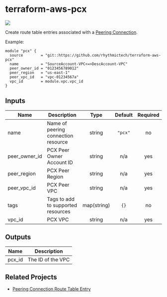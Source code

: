 # terraform-aws-pcx
[![](https://github.com/rhythmictech/terraform-aws-pcx/workflows/check/badge.svg)](https://github.com/rhythmictech/terraform-aws-pcx/actions)

Create route table entries associated with a [Peering Connection](https://docs.aws.amazon.com/vpc/latest/peering/what-is-vpc-peering.html).

Example:

```
module "pcx" {
  source        = "git::https://github.com/rhythmictech/terraform-aws-pcx"
  name          = "SourceAccount-VPC<=>DescAccount-VPC"
  peer_owner_id = "0123456789012"
  peer_region   = "us-east-1"
  peer_vpc_id   = "vpc-01234567a"
  vpc_id        = module.vpc.vpc_id
}
```

<!-- BEGINNING OF PRE-COMMIT-TERRAFORM DOCS HOOK -->
## Inputs

| Name | Description | Type | Default | Required |
|------|-------------|:----:|:-----:|:-----:|
| name | Name of peering connection resource | string | `"pcx"` | no |
| peer\_owner\_id | PCX Peer Owner Account ID | string | n/a | yes |
| peer\_region | PCX Peer Region | string | n/a | yes |
| peer\_vpc\_id | PCX Peer VPC | string | n/a | yes |
| tags | Tags to add to supported resources | map(string) | `{}` | no |
| vpc\_id | PCX VPC | string | n/a | yes |

## Outputs

| Name | Description |
|------|-------------|
| pcx\_id | The ID of the VPC |

<!-- END OF PRE-COMMIT-TERRAFORM DOCS HOOK -->

## Related Projects
* [Peering Connection Route Table Entry](https://github.com/rhythmictech/terraform-aws-pcx-route-cidr)
